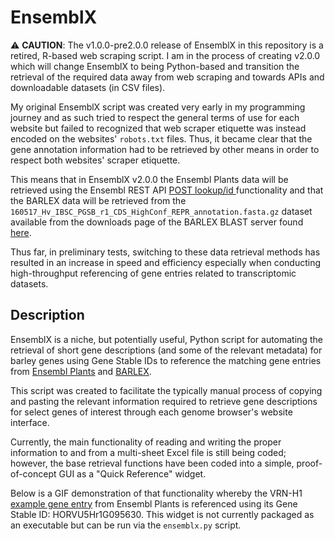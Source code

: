 # EnsemblX

:warning: **CAUTION**: The v1.0.0-pre2.0.0 release of EnsemblX in this repository is a retired, R-based web scraping script. I am in the process of creating v2.0.0 which will change EnsemblX to being Python-based and transition the retrieval of the required data away from web scraping and towards APIs and downloadable datasets (in CSV files).

My original EnsemblX script was created very early in my programming journey and as such tried to respect the general terms of use for each website but failed to recognized that web scraper etiquette was instead encoded on the websites' `robots.txt` files. Thus, it became clear that the gene annotation information had to be retrieved by other means in order to respect both websites' scraper etiquette.

This means that in EnsemblX v2.0.0 the Ensembl Plants data will be retrieved using the Ensembl REST API [POST lookup/id ](https://rest.ensembl.org/documentation/info/lookup_post) functionality and that the BARLEX data will be retrieved from the `160517_Hv_IBSC_PGSB_r1_CDS_HighConf_REPR_annotation.fasta.gz` dataset available from the downloads page of the BARLEX BLAST server found [here](https://webblast.ipk-gatersleben.de/barley_ibsc/downloads/).

Thus far, in preliminary tests, switching to these data retrieval methods has resulted in an increase in speed and efficiency especially when conducting high-throughput referencing of gene entries related to transcriptomic datasets.

## Description

EnsemblX is a niche, but potentially useful, Python script for automating the retrieval of short gene descriptions (and some of the relevant metadata) for barley genes using Gene Stable IDs to reference the matching gene entries from [Ensembl Plants](https://plants.ensembl.org/) and [BARLEX](http://barlex.barleysequence.org/).

This script was created to facilitate the typically manual process of copying and pasting the relevant information required to retrieve gene descriptions for select genes of interest through each genome browser's website interface.

Currently, the main functionality of reading and writing the proper information to and from a multi-sheet Excel file is still being coded; however, the base retrieval functions have been coded into a simple, proof-of-concept GUI as a "Quick Reference" widget.

Below is a GIF demonstration of that functionality whereby the VRN-H1 [example gene entry](https://plants.ensembl.org/Hordeum_vulgare/Gene/Summary?g=HORVU5Hr1G095630) from Ensembl Plants is referenced using its Gene Stable ID: HORVU5Hr1G095630. This widget is not currently packaged as an executable but can be run via the `ensemblx.py` script.
